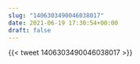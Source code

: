 ```yaml
---
slug: "1406303490046038017"
date: 2021-06-19 17:30:54+00:00
draft: false
---
```


{{< tweet 1406303490046038017 >}}
